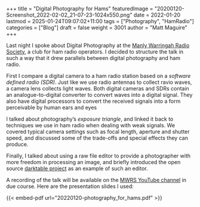 +++
title = "Digital Photography for Hams"
featuredImage = "20200120-Screenshot_2022-02-02_21-07-23-1024x550.png"
date = 2022-01-20
lastmod = 2025-01-24T09:07:02+11:00
tags = ["Photography", "HamRadio"]
categories = ["Blog"]
draft = false
weight = 3001
author = "Matt Maguire"
+++

Last night I spoke about Digital Photography at the [Manly Warringah Radio Society](https://www.mwrs.org.au/), a club for ham radio operators. I decided to structure the talk in such a way that it drew parallels between digital photography and ham radio.

First I compare a digital camera to a ham radio station based on a _software defined radio (SDR)_. Just like we use radio antennas to collect ravio waves, a camera lens collects light waves. Both digital cameras and SDRs contain an analogue-to-digital converter to convert waves into a digital signal. They also have digital processors to convert the received signals into a form perceivable by human ears and eyes

I talked about photography’s _exposure triangle_, and linked it back to techniques we use in ham radio when dealing with weak signals. We covered typical camera settings such as focal length, aperture and shutter speed, and discussed some of the trade-offs and special effects they can produce.

Finally, I talked about using a raw file editor to provide a photographer with more freedom in processing an image, and briefly introduced the open source [darktable project](https://www.darktable.org/) as an example of such an editor.

A recording of the talk will be available on the [MWRS YouTube channel](https://www.youtube.com/user/VK2MB) in due course. Here are the presentation slides I used:

{{< embed-pdf url="20220120-photography_for_hams.pdf" >}}
